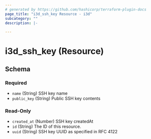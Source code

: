 ```yaml
---
# generated by https://github.com/hashicorp/terraform-plugin-docs
page_title: "i3d_ssh_key Resource - i3d"
subcategory: ""
description: |-
  
---
```


# i3d_ssh_key (Resource)





<!-- schema generated by tfplugindocs -->
## Schema

### Required

- `name` (String) SSH key name
- `public_key` (String) Public SSH key contents

### Read-Only

- `created_at` (Number) SSH key createdAt
- `id` (String) The ID of this resource.
- `uuid` (String) SSH key UUID as specified in RFC 4122
